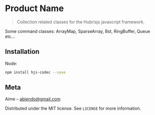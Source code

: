 # Product Name
> Collection related classes for the Hubrisjs javascript framework.

Some command classes: ArrayMap, SparseArray, Bst, RingBuffer, Queue etc...

## Installation

Node:

```sh
npm install hjs-codec --save
```

## Meta

Aime – abiendo@gmail.com

Distributed under the MIT license. See ``LICENSE`` for more information.